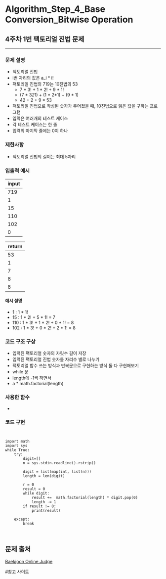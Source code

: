 # Algorithm_Step_4_Base Conversion_Bitwise Operation

## 4주차 1번 팩토리얼 진법 문제 
***
  

### 문제 설명 
- 팩토리얼 진법 
- i번 자리의 값은 a_i * i! 
- 팩토리얼 진법의 719는 10진법의 53
    - 7 * 3! + 1 * 2! + 9 * 1! 
    - (7 * 3*2*1) + (1 * 2*1) + (9 * 1)
    - 42 + 2 + 9 = 53
- 팩토리얼 진법으로 작성된 숫자가 주어졌을 때, 10진법으로 읽은 값을 구하는 프로그램 
- 입력은 여러개의 테스트 케이스 
- 각 테스트 케이스는 한 줄 
- 입력의 마지막 줄에는 0이 하나    
   
### 제한사항
- 팩토리얼 진법의 길이는 최대 5자리 

### 입출력 예시 
 | input     | 
 | :---------| 
 | 719       | 
 | 1         |
 | 15        | 
 | 110       |
 | 102       |
 | 0         |
 

 | return    | 
 | :---------| 
 | 53        |
 | 1         |
 | 7         |
 | 8         |
 | 8         |

#### 예시 설명  
- 1 : 1 * 1! 
- 15 : 1 * 2! + 5 * 1! = 7
- 110 : 1 * 3! + 1 * 2! + 0 * 1! = 8
- 102 : 1 * 3! + 0 * 2! + 2 * 1! = 8
    
### 코드 구조 구상
- 입력된 팩토리얼 숫자의 자릿수 길이 저장
- 입력된 팩토리얼 진법 숫자를 자리수 별로 나누기
- 팩토리얼 함수 쓰는 방식과 반복문으로 구현하는 방식 둘 다 구현해보기 
- while 문 
- length에 -1씩 하면서 
- a * math.factorial(length)


### 사용한 함수 
- 

### 코드 구현

<pre>
<code>

import math 
import sys
while True:
    try:
        digit=[]
        n = sys.stdin.readline().rstrip()
      
        digit = list(map(int, list(n)))
        length = len(digit)
       
        r = 0
        result = 0
        while digit:
            result +=  math.factorial(length) * digit.pop(0)             
            length -= 1
        if result != 0:
            print(result)
        
    except:
        break

</code>
</pre>


## 문제 출처 
[Baekjoon Online Judge](https://www.acmicpc.net/problem/5692)


#참고 사이트 